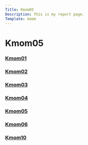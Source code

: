 ```yaml
---
Title: Kmom05
Description: This is my report page.
Template: kmom
---
```


 Kmom05
==========================

<div class="kmom-links">
 <a href="Kmom01"><h3>Kmom01</h3>

 <a href="Kmom02"><h3>Kmom02</h3>

 <a href="Kmom03"><h3>Kmom03</h3>

 <a href="Kmom04"><h3>Kmom04</h3>

 <a href="Kmom05"><h3>Kmom05</h3>

 <a href="Kmom06"><h3>Kmom06</h3>

 <a href="Kmom10"><h3>Kmom10</h3>
</div>

<div class="kmom-text">












</div>
